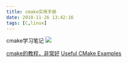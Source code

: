 ```yaml
---
title: cmake实用手册
date: 2018-11-26 13:42:16
tags: [C,linux]
---
```



cmake学习笔记
![](https://www.haldir66.ga/static/imgs/fresh-sparkle-dew-drops-on-red-flower-wallpaper-53861cf580909.jpg)
<!--more-->


[cmake的教程，非常好](https://mirkokiefer.com/cmake-by-example-f95eb47d45b1)
[Useful CMake Examples](https://github.com/ttroy50/cmake-examples)
